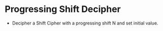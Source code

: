 # Progressing Shift Decipher

- Decipher a Shift Cipher with a progressing shift N and set initial value.
